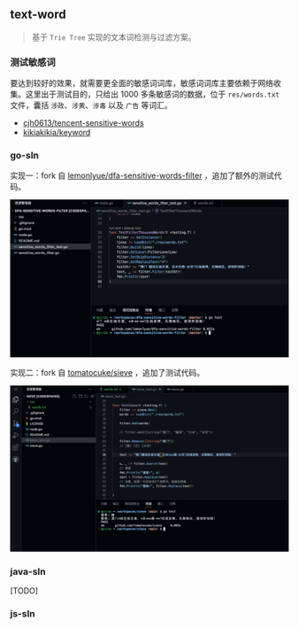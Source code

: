 text-word
---------

>   基于 `Trie Tree` 实现的文本词检测与过滤方案。

### 测试敏感词

要达到较好的效果，就需要更全面的敏感词词库，敏感词词库主要依赖于网络收集。这里出于测试目的，只给出 1000 多条敏感词的数据，位于 `res/words.txt` 文件，囊括 `涉政`、`涉黄`、`涉毒` 以及 `广告` 等词汇。

- [cjh0613/tencent-sensitive-words](https://github.com/cjh0613/tencent-sensitive-words)
- [kikiakikia/keyword](https://github.com/kikiakikia/keyword)

### go-sln

实现一：fork 自 [lemonlyue/dfa-sensitive-words-filter](https://github.com/ycrao/dfa-sensitive-words-filter) ，追加了额外的测试代码。

![go_sln_snapshot_1](snapshots/go-sln-1.png)

实现二：fork 自 [tomatocuke/sieve](https://github.com/ycrao/sieve) ，追加了测试代码。

![go_sln_snapshot_2](snapshots/go-sln-2.png)

### java-sln


[TODO]

### js-sln







